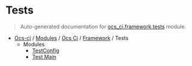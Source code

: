 # Tests

> Auto-generated documentation for [ocs_ci.framework.tests](https://github.com/gklein/ocs-ci/blob/master/ocs_ci/framework/tests/__init__.py) module.

- [Ocs-ci](../../../README.md#ocs-ci) / [Modules](../../../MODULES.md#ocs-ci-modules) / [Ocs Ci](../../index.md#ocs-ci) / [Framework](../index.md#framework) / Tests
    - Modules
        - [TestConfig](test_config.md#testconfig)
        - [Test Main](test_main.md#test-main)
